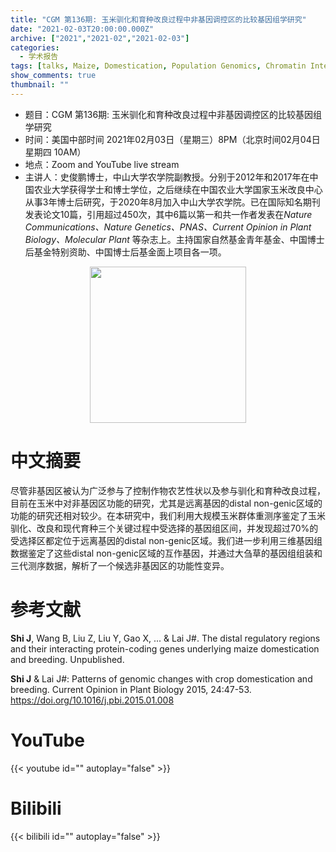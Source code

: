 ```yaml
---
title: "CGM 第136期: 玉米驯化和育种改良过程中非基因调控区的比较基因组学研究"
date: "2021-02-03T20:00:00.000Z"
archive: ["2021","2021-02","2021-02-03"]
categories:
  - 学术报告
tags: [talks, Maize, Domestication, Population Genomics, Chromatin Interaction]
show_comments: true
thumbnail: ""
---
```


- 题目：CGM 第136期: 玉米驯化和育种改良过程中非基因调控区的比较基因组学研究
- 时间：美国中部时间 2021年02月03日（星期三）8PM（北京时间02月04日 星期四 10AM）
- 地点：Zoom and YouTube live stream
- 主讲人：史俊鹏博士，中山大学农学院副教授。分别于2012年和2017年在中国农业大学获得学士和博士学位，之后继续在中国农业大学国家玉米改良中心从事3年博士后研究，于2020年8月加入中山大学农学院。已在国际知名期刊发表论文10篇，引用超过450次，其中6篇以第一和共一作者发表在*Nature Communications、Nature Genetics、PNAS、Current Opinion in Plant Biology、Molecular Plant* 等杂志上。主持国家自然基金青年基金、中国博士后基金特别资助、中国博士后基金面上项目各一项。

<div align="center">
<img src="https://i.loli.net/2021/01/31/Ne9dLnV1Z2EsxW6.jpg" height=250>
</div>

# 中文摘要

尽管非基因区被认为广泛参与了控制作物农艺性状以及参与驯化和育种改良过程，目前在玉米中对非基因区功能的研究，尤其是远离基因的distal non-genic区域的功能的研究还相对较少。在本研究中，我们利用大规模玉米群体重测序鉴定了玉米驯化、改良和现代育种三个关键过程中受选择的基因组区间，并发现超过70%的受选择区都定位于远离基因的distal non-genic区域。我们进一步利用三维基因组数据鉴定了这些distal non-genic区域的互作基因，并通过大刍草的基因组组装和三代测序数据，解析了一个候选非基因区的功能性变异。

# 参考文献

**Shi J**, Wang B, Liu Z, Liu Y, Gao X, ... & Lai J#. The distal regulatory regions and their interacting protein-coding genes underlying maize domestication and breeding. Unpublished.

**Shi J** & Lai J#: Patterns of genomic changes with crop domestication and breeding. Current Opinion in Plant Biology 2015, 24:47-53. https://doi.org/10.1016/j.pbi.2015.01.008

# YouTube

{{< youtube id="" autoplay="false" >}}

# Bilibili

{{< bilibili id="" autoplay="false" >}}

